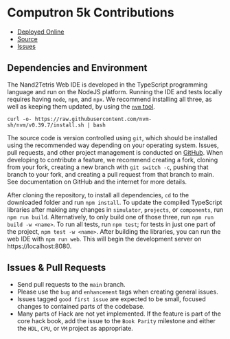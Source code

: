 # Computron 5k Contributions

- [Deployed Online](https://nand2tetris.github.io/web-ide)
- [Source](https://github.com/nand2tetris/web-ide)
- [Issues](https://github.com/nand2tetris/web-ide/issues)

## Dependencies and Environment

The Nand2Tetris Web IDE is developed in the TypeScript programming language and run on the NodeJS platform. Running the IDE and tests locally requires having `node`, `npm`, and `npx`. We recommend installing all three, as well as keeping them updated, by using the [`nvm` tool](https://github.com/nvm-sh/nvm).

```
curl -o- https://raw.githubusercontent.com/nvm-sh/nvm/v0.39.7/install.sh | bash
```

The source code is version controlled using `git`, which should be installed using the recommended way depending on your operating system. Issues, pull requests, and other project management is conducted on [GitHub](https://github.com/nand2tetris/web-ide). When developing to contribute a feature, we recommend creating a fork, cloning from your fork, creating a new branch with `git switch -c`, pushing that branch to your fork, and creating a pull request from that branch to main. See documentation on GitHub and the internet for more details.

After cloning the repository, to install all dependencies, `cd` to the downloaded folder and run `npm install`. To update the compiled TypeScript libraries after making any changes in `simulator`, `projects`, or `components`, run `npm run build`. Alternatively, to only build one of those three, run `npm run build -w <name>`. To run all tests, run `npm test`; for tests in just one part of the project, `npm test -w <name>`. After building the libraries, you can run the web IDE with `npm run web`. This will begin the development server on https://localhost:8080.

## Issues & Pull Requests

- Send pull requests to the `main` branch.
- Please use the `bug` and `enhancement` tags when creating general issues.
- Issues tagged `good first issue` are expected to be small, focused changes to contained parts of the codebase.
- Many parts of Hack are not yet implemented. If the feature is part of the core hack book, add the issue to the `Book Parity` milestone and either the `HDL`, `CPU`, or `VM` project as appropriate.
